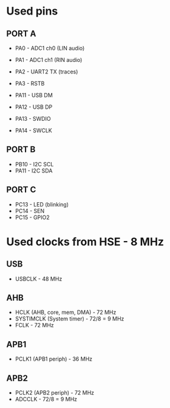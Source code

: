 
# Used pins

## PORT A

  * PA0 - ADC1 ch0 (LIN audio)
  * PA1 - ADC1 ch1 (RIN audio)
  * PA2 - UART2 TX (traces)
  * PA3 - RSTB

  * PA11 - USB DM
  * PA12 - USB DP

  * PA13 - SWDIO
  * PA14 - SWCLK

## PORT B

  * PB10 - I2C SCL
  * PA11 - I2C SDA

## PORT C

  * PC13 - LED (blinking)
  * PC14 - SEN
  * PC15 - GPIO2

# Used clocks from HSE - 8 MHz

## USB

  * USBCLK  - 48 MHz

## AHB

  * HCLK (AHB, core, mem, DMA) - 72 MHz
  * SYSTIMCLK (System timer) - 72/8 = 9 MHz
  * FCLK - 72 MHz

## APB1

  * PCLK1 (APB1 periph) - 36 MHz

## APB2

  * PCLK2 (APB2 periph) - 72 MHz
  * ADCCLK - 72/8 = 9 MHz
